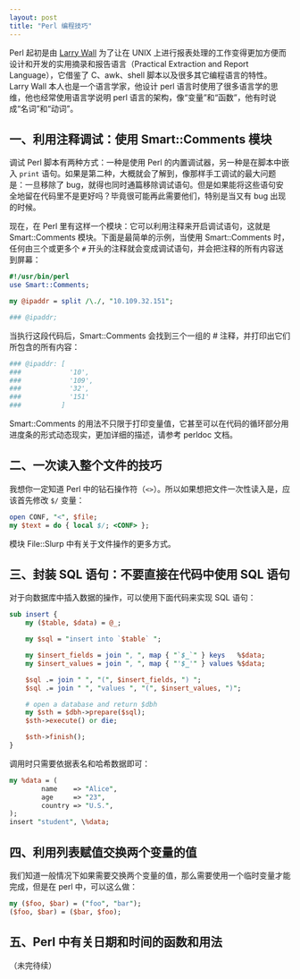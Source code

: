 ```yaml
---
layout: post
title: "Perl 编程技巧"
---
```



Perl 起初是由 [Larry Wall](http://www.wall.org/~larry/) 为了让在 UNIX 上进行报表处理的工作变得更加方便而设计和开发的实用摘录和报告语言（Practical Extraction and Report Language），它借鉴了 C、awk、shell 脚本以及很多其它编程语言的特性。Larry Wall 本人也是一个语言学家，他设计 perl 语言时使用了很多语言学的思维，他也经常使用语言学说明 perl 语言的架构，像“变量”和“函数”，他有时说成“名词”和“动词”。


## 一、利用注释调试：使用 Smart::Comments 模块

调试 Perl 脚本有两种方式：一种是使用 Perl 的内置调试器，另一种是在脚本中嵌入 `print` 语句。如果是第二种，大概就会了解到，像那样手工调试的最大问题是：一旦移除了 bug，就得也同时通篇移除调试语句。但是如果能将这些语句安全地留在代码里不是更好吗？毕竟很可能再此需要他们，特别是当又有 bug 出现的时候。

现在，在 Perl 里有这样一个模块：它可以利用注释来开启调试语句，这就是 Smart::Comments 模块。下面是最简单的示例，当使用 Smart::Comments 时，任何由三个或更多个 `#` 开头的注释就会变成调试语句，并会把注释的所有内容送到屏幕：

~~~perl
#!/usr/bin/perl
use Smart::Comments;

my @ipaddr = split /\./, "10.109.32.151";

### @ipaddr;
~~~

当执行这段代码后，Smart::Comments 会找到三个一组的 # 注释，并打印出它们所包含的所有内容：

~~~sh
### @ipaddr: [
###            '10',
###            '109',
###            '32',
###            '151'
###          ]
~~~

Smart::Comments 的用法不只限于打印变量值，它甚至可以在代码的循环部分用进度条的形式动态现实，更加详细的描述，请参考 perldoc 文档。


## 二、一次读入整个文件的技巧

我想你一定知道 Perl 中的钻石操作符（`<>`）。所以如果想把文件一次性读入是，应该首先修改 `$/` 变量：

~~~perl
open CONF, "<", $file;
my $text = do { local $/; <CONF> };
~~~

模块 File::Slurp 中有关于文件操作的更多方式。


## 三、封装 SQL 语句：不要直接在代码中使用 SQL 语句

对于向数据库中插入数据的操作，可以使用下面代码来实现 SQL 语句：

~~~perl
sub insert {
    my ($table, $data) = @_;

    my $sql = "insert into `$table` ";

    my $insert_fields = join ", ", map { "`$_`" } keys   %$data;
    my $insert_values = join ", ", map { "'$_'" } values %$data;

    $sql .= join " ", "(", $insert_fields, ") ";
    $sql .= join " ", "values ", "(", $insert_values, ")";

    # open a database and return $dbh
    my $sth = $dbh->prepare($sql);
    $sth->execute() or die;

    $sth->finish();
}
~~~

调用时只需要依据表名和哈希数据即可：

~~~perl
my %data = (
        name    => "Alice",
        age     => "23",
        country => "U.S.",
);
insert "student", \%data;
~~~


## 四、利用列表赋值交换两个变量的值

我们知道一般情况下如果需要交换两个变量的值，那么需要使用一个临时变量才能完成，但是在 perl 中，可以这么做：

~~~perl
my ($foo, $bar) = ("foo", "bar");
($foo, $bar) = ($bar, $foo);
~~~


## 五、Perl 中有关日期和时间的函数和用法

（未完待续）